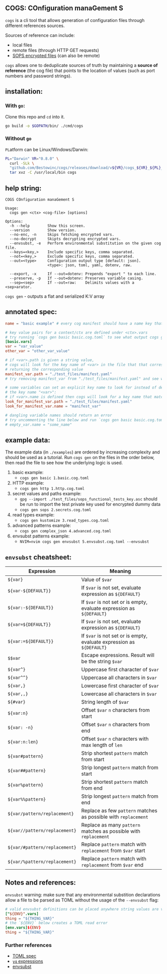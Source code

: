 COGS: COnfiguration manaGement S
---
`cogs` is a cli tool that allows generation of configuration files through different references sources.

Sources of reference can include:

* local files
* remote files (through HTTP GET requests)
* [SOPS encrypted files][sops] (can also be remote)

`cogs` allows one to deduplicate sources of truth by maintaining a **source of reference** (the cog file) that points to the location of values (such as port numbers and password strings).

## installation:

### With `go`:

Clone this repo and `cd` into it.

```sh
go build -o $GOPATH/bin/ ./cmd/cogs
```

### Without `go`

`PL`atform can be Linux/Windows/Darwin:

```sh
PL="Darwin" VR="0.8.0" \
  curl -SLk \
  "github.com/Bestowinc/cogs/releases/download/v${VR}/cogs_${VR}_${PL}_x86_64.tar.gz" | \
  tar xvz -C /usr/local/bin cogs
```

## help string:

```
COGS COnfiguration manaGement S

Usage:
  cogs gen <ctx> <cog-file> [options]

Options:
  -h --help        Show this screen.
  --version        Show version.
  --no-enc, -n     Skips fetching encrypted vars.
  --no-decrypt	   Skipts decrypting encrypted vars.
  --envsubst, -e   Perform environmental substitution on the given cog file.
  --keys=<key,>    Include specific keys, comma separated.
  --not=<key,>     Exclude specific keys, comma separated.
  --out=<type>     Configuration output type [default: json].
                   <type>: json, toml, yaml, dotenv, raw.

  --export, -x     If --out=dotenv: Prepends "export " to each line.
  --preserve, -p   If --out=dotenv: Preserves variable casing.
  --sep=<sep>      If --out=raw:    Delimits values with a <sep>arator.
```

`cogs gen` - outputs a flat and serialized K:V array

## annotated spec:

```toml
name = "basic example" # every cog manifest should have a name key that corresponds to a string

# key value pairs for a context/ctx are defined under <ctx>.vars
# try running `cogs gen basic basic.cog.toml` to see what output cogs generates
[basic.vars]
var = "var_value"
other_var = "other_var_value"

# if <var>.path is given a string value,
# cogs will look for the key name of <var> in the file that that corresponds to the <var>.path key,
# returning the corresponding value
manifest_var.path = "./test_files/manifest.yaml"
# try removing manifest_var from "./test_files/manifest.yaml" and see what happens

# some variables can set an explicit key name to look for instead of defaulting to look for
# the key name "<var>":
# if <var>.name is defined then cogs will look for a key name that matches <var>.name
look_for_manifest_var.path = "./test_files/manifest.yaml"
look_for_manifest_var.name = "manifest_var"

# dangling variable names should return an error
# try uncommenting the line below and run `cogs gen basic basic.cog.toml`:
# empty_var.name = "some_name"
```

## example data:

The example data (in `./examples`) are ordered by increasing complexity and should be used as a tutorial. Run `cogs gen` on the files in the order below,
then read the file to see how the underlying logic is used.

1. basic example:
   * `cogs gen basic 1.basic.cog.toml`
1. HTTP example:
   * `cogs gen http 1.http.cog.toml`
1. secret values and paths example:
   * `gpg --import ./test_files/sops_functional_tests_key.asc` should be run to import the test private key used for encrypted dummy data
   * `cogs gen sops 2.secrets.cog.toml`
1. read types example:
   * `cogs gen kustomize 3.read_types.cog.toml`
1. advanced patterns example:
   * `cogs gen complex_json 4.advanced.cog.toml`
1. envsubst patterns example:
   * `NVIM=nvim cogs gen envsubst 5.envsubst.cog.toml --envsubst`

## `envsubst` cheatsheet:


| __Expression__                | __Meaning__                                                     |
| -----------------             | --------------                                                  |
| `${var}`                      | Value of `$var`
| `${var-${DEFAULT}}`           | If `$var` is not set, evaluate expression as `${DEFAULT}`
| `${var:-${DEFAULT}}`          | If `$var` is not set or is empty, evaluate expression as `${DEFAULT}`
| `${var=${DEFAULT}}`           | If `$var` is not set, evaluate expression as `${DEFAULT}`
| `${var:=${DEFAULT}}`          | If `$var` is not set or is empty, evaluate expression as `${DEFAULT}`
| `$$var`                       | Escape expressions. Result will be the string `$var`
| `${var^}`                     | Uppercase first character of `$var`
| `${var^^}`                    | Uppercase all characters in `$var`
| `${var,}`                     | Lowercase first character of `$var`
| `${var,,}`                    | Lowercase all characters in `$var`
| `${#var}`                     | String length of `$var`
| `${var:n}`                    | Offset `$var` `n` characters from start
| `${var: -n}`                  | Offset `$var` `n` characters from end
| `${var:n:len}`                | Offset `$var` `n` characters with max length of `len`
| `${var#pattern}`              | Strip shortest `pattern` match from start
| `${var##pattern}`             | Strip longest `pattern` match from start
| `${var%pattern}`              | Strip shortest `pattern` match from end
| `${var%%pattern}`             | Strip longest `pattern` match from end
| `${var/pattern/replacement}`  | Replace as few `pattern` matches as possible with `replacement`
| `${var//pattern/replacement}` | Replace as many `pattern` matches as possible with `replacement`
| `${var/#pattern/replacement}` | Replace `pattern` match with `replacement` from `$var` start
| `${var/%pattern/replacement}` | Replace `pattern` match with `replacement` from `$var` end


## Notes and references:

`envsubst` warning: make sure that any environmental substition declarations allow a file to be parsed as TOML without the usage of the `--envsubst` flag:
```toml
# valid envsubst definitions can be placed anywhere string values are valid
["${ENV}".vars]
thing = "${THING_VAR}"
# the `${ENV}` below creates a TOML read error
[env.vars]${ENV}
thing = "${THING_VAR}"
```

### Further references
* [TOML spec](https://toml.io/en/v1.0.0-rc.3#keyvalue-pair)
* [`yq` expressions](https://mikefarah.gitbook.io/yq/)
* [envsubst](https://www.gnu.org/software/bash/manual/html_node/Shell-Parameter-Expansion.html)

[sops]: https://github.com/mozilla/sops
